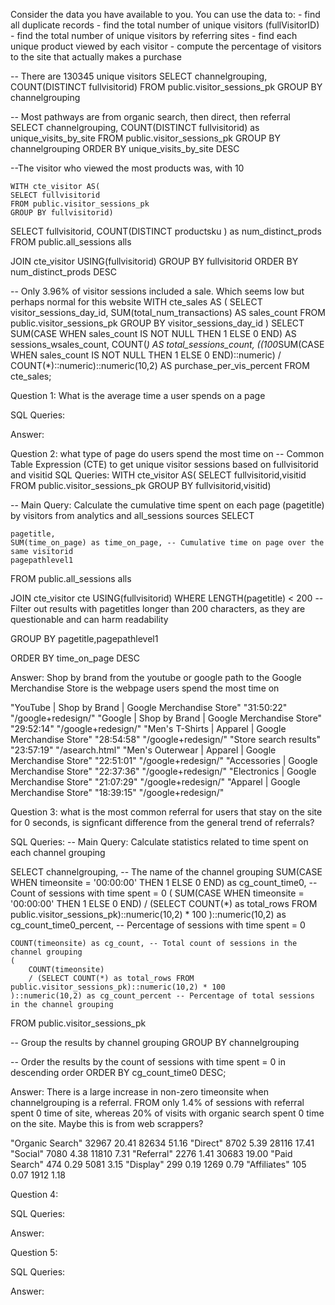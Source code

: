 Consider the data you have available to you. You can use the data to: - find all duplicate records - find the total number of unique visitors (fullVisitorID) - find the total number of unique visitors by referring sites - find each unique product viewed by each visitor - compute the percentage of visitors to the site that actually makes a purchase


-- There are 130345 unique visitors
SELECT channelgrouping, COUNT(DISTINCT fullvisitorid)
FROM public.visitor_sessions_pk
GROUP BY channelgrouping

-- Most pathways are from organic search, then direct, then referral 
SELECT channelgrouping, COUNT(DISTINCT fullvisitorid) as unique_visits_by_site
FROM public.visitor_sessions_pk
GROUP BY channelgrouping
ORDER BY unique_visits_by_site DESC

--The visitor who viewed the most products was, with 10

	WITH cte_visitor AS(
	SELECT fullvisitorid
	FROM public.visitor_sessions_pk
	GROUP BY fullvisitorid)

SELECT 
	fullvisitorid,
	COUNT(DISTINCT productsku ) as num_distinct_prods
FROM
	public.all_sessions alls

JOIN 
	cte_visitor
	USING(fullvisitorid)
GROUP BY 
	fullvisitorid
ORDER BY 
	num_distinct_prods DESC
	


-- Only 3.96% of  visitor sessions included a sale. Which seems low but perhaps normal for this website
WITH cte_sales AS (
    SELECT
        visitor_sessions_day_id,
        SUM(total_num_transactions) AS sales_count
    FROM
        public.visitor_sessions_pk
    GROUP BY
        visitor_sessions_day_id
)
SELECT
    SUM(CASE WHEN sales_count IS NOT NULL THEN 1 ELSE 0 END) AS sessions_wsales_count,
    COUNT(*) AS total_sessions_count,
    ((100*SUM(CASE WHEN sales_count IS NOT NULL THEN 1 ELSE 0 END)::numeric) / COUNT(*)::numeric)::numeric(10,2) AS purchase_per_vis_percent
FROM
    cte_sales;

Question 1: What is the average time a user spends on a page

SQL Queries:

Answer: 



Question 2: what type of page do users spend the most time on
-- Common Table Expression (CTE) to get unique visitor sessions based on fullvisitorid and visitid
SQL Queries:
	WITH cte_visitor AS(
	SELECT fullvisitorid,visitid
	FROM public.visitor_sessions_pk
	GROUP BY fullvisitorid,visitid)

-- Main Query: Calculate the cumulative time spent on each page (pagetitle) by visitors from analytics and all_sessions sources
SELECT 

	pagetitle,
	SUM(time_on_page) as time_on_page, -- Cumulative time on page over the same visitorid
	pagepathlevel1
FROM
	public.all_sessions alls

JOIN 
	cte_visitor cte
	USING(fullvisitorid)
WHERE LENGTH(pagetitle) < 200 -- Filter out results with pagetitles longer than 200 characters, as they are questionable and can harm readability

GROUP BY 
	pagetitle,pagepathlevel1
	
ORDER BY time_on_page DESC

Answer: Shop by brand from the youtube or google path to the Google Merchandise Store is the webpage users spend the most time on 

"YouTube | Shop by Brand | Google Merchandise Store"	"31:50:22"	"/google+redesign/"
"Google | Shop by Brand | Google Merchandise Store"	"29:52:14"	"/google+redesign/"
"Men's T-Shirts | Apparel | Google Merchandise Store"	"28:54:58"	"/google+redesign/"
"Store search results"	"23:57:19"	"/asearch.html"
"Men's Outerwear | Apparel | Google Merchandise Store"	"22:51:01"	"/google+redesign/"
"Accessories | Google Merchandise Store"	"22:37:36"	"/google+redesign/"
"Electronics | Google Merchandise Store"	"21:07:29"	"/google+redesign/"
"Apparel | Google Merchandise Store"	"18:39:15"	"/google+redesign/"


Question 3: what is the most common referral for users that stay on the site for 0 seconds, is signficant difference from the general trend of referrals? 

SQL Queries:
-- Main Query: Calculate statistics related to time spent on each channel grouping

SELECT
    channelgrouping, -- The name of the channel grouping
    SUM(CASE WHEN timeonsite = '00:00:00' THEN 1 ELSE 0 END) as cg_count_time0, -- Count of sessions with time spent = 0
    (
        SUM(CASE WHEN timeonsite = '00:00:00' THEN 1 ELSE 0 END)
        / (SELECT COUNT(*) as total_rows FROM public.visitor_sessions_pk)::numeric(10,2) * 100
    )::numeric(10,2) as cg_count_time0_percent, -- Percentage of sessions with time spent = 0

    COUNT(timeonsite) as cg_count, -- Total count of sessions in the channel grouping
    (
        COUNT(timeonsite)
        / (SELECT COUNT(*) as total_rows FROM public.visitor_sessions_pk)::numeric(10,2) * 100
    )::numeric(10,2) as cg_count_percent -- Percentage of total sessions in the channel grouping
FROM public.visitor_sessions_pk

-- Group the results by channel grouping
GROUP BY channelgrouping

-- Order the results by the count of sessions with time spent = 0 in descending order
ORDER BY cg_count_time0 DESC;


Answer: There is a large increase in non-zero timeonsite when channelgrouping is a referral. FROM only  1.4% of sessions with referral spent 0 time of site, whereas 20% of visits with organic search spent 0 time on the site. Maybe this is from web scrappers? 

"Organic Search"	32967	20.41	82634	51.16
"Direct"	8702	5.39	28116	17.41
"Social"	7080	4.38	11810	7.31
"Referral"	2276	1.41	30683	19.00
"Paid Search"	474	0.29	5081	3.15
"Display"	299	0.19	1269	0.79
"Affiliates"	105	0.07	1912	1.18





Question 4: 

SQL Queries:

Answer:



Question 5: 

SQL Queries:

Answer:
